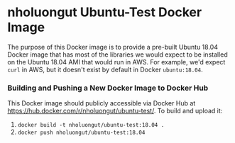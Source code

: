 # nholuongut Ubuntu-Test Docker Image

The purpose of this Docker image is to provide a pre-built Ubuntu 18.04 Docker image that has most of the libraries
we would expect to be installed on the Ubuntu 18.04 AMI that would run in AWS. For example, we'd expect `curl` in AWS,
but it doesn't exist by default in Docker `ubuntu:18.04`.

### Building and Pushing a New Docker Image to Docker Hub

This Docker image should publicly accessible via Docker Hub at https://hub.docker.com/r/nholuongut/ubuntu-test/. To build and
upload it:

1. `docker build -t nholuongut/ubuntu-test:18.04 .`
1. `docker push nholuongut/ubuntu-test:18.04`

